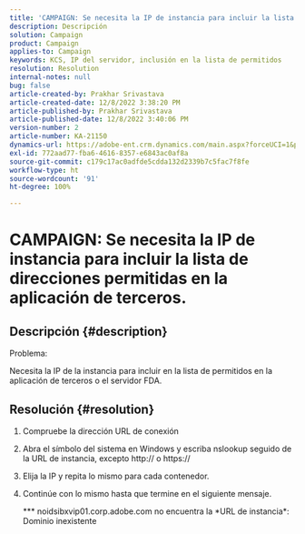 ```yaml
---
title: 'CAMPAIGN: Se necesita la IP de instancia para incluir la lista de direcciones permitidas en la aplicación de terceros.'
description: Descripción
solution: Campaign
product: Campaign
applies-to: Campaign
keywords: KCS, IP del servidor, inclusión en la lista de permitidos
resolution: Resolution
internal-notes: null
bug: false
article-created-by: Prakhar Srivastava
article-created-date: 12/8/2022 3:38:20 PM
article-published-by: Prakhar Srivastava
article-published-date: 12/8/2022 3:40:06 PM
version-number: 2
article-number: KA-21150
dynamics-url: https://adobe-ent.crm.dynamics.com/main.aspx?forceUCI=1&pagetype=entityrecord&etn=knowledgearticle&id=8339b954-0e77-ed11-81aa-6045bd006b4b
exl-id: 772aad77-fba6-4616-8357-e6843ac0af8a
source-git-commit: c179c17ac0adfde5cdda132d2339b7c5fac7f8fe
workflow-type: ht
source-wordcount: '91'
ht-degree: 100%

---
```


# CAMPAIGN: Se necesita la IP de instancia para incluir la lista de direcciones permitidas en la aplicación de terceros.

## Descripción {#description}


Problema:

Necesita la IP de la instancia para incluir en la lista de permitidos en la aplicación de terceros o el servidor FDA.


## Resolución {#resolution}


1. Compruebe la dirección URL de conexión
2. Abra el símbolo del sistema en Windows y escriba nslookup seguido de la URL de instancia, excepto http:// o https://
3. Elija la IP y repita lo mismo para cada contenedor.
4. Continúe con lo mismo hasta que termine en el siguiente mensaje.

   \*\*\* noidsibxvip01.corp.adobe.com no encuentra la \*URL de instancia\*: Dominio inexistente
